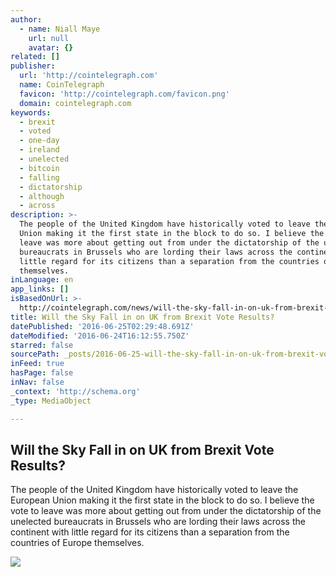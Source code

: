 ```yaml
---
author:
  - name: Niall Maye
    url: null
    avatar: {}
related: []
publisher:
  url: 'http://cointelegraph.com'
  name: CoinTelegraph
  favicon: 'http://cointelegraph.com/favicon.png'
  domain: cointelegraph.com
keywords:
  - brexit
  - voted
  - one-day
  - ireland
  - unelected
  - bitcoin
  - falling
  - dictatorship
  - although
  - across
description: >-
  The people of the United Kingdom have historically voted to leave the European
  Union making it the first state in the block to do so. I believe the vote to
  leave was more about getting out from under the dictatorship of the unelected
  bureaucrats in Brussels who are lording their laws across the continent with
  little regard for its citizens than a separation from the countries of Europe
  themselves.
inLanguage: en
app_links: []
isBasedOnUrl: >-
  http://cointelegraph.com/news/will-the-sky-fall-in-on-uk-from-brexit-vote-results
title: Will the Sky Fall in on UK from Brexit Vote Results?
datePublished: '2016-06-25T02:29:48.691Z'
dateModified: '2016-06-24T16:12:55.750Z'
starred: false
sourcePath: _posts/2016-06-25-will-the-sky-fall-in-on-uk-from-brexit-vote-results.md
inFeed: true
hasPage: false
inNav: false
_context: 'http://schema.org'
_type: MediaObject

---
```

<article style=""><h1>Will the Sky Fall in on UK from Brexit Vote Results?</h1><p>The people of the United Kingdom have historically voted to leave the European Union making it the first state in the block to do so. I believe the vote to leave was more about getting out from under the dictatorship of the unelected bureaucrats in Brussels who are lording their laws across the continent with little regard for its citizens than a separation from the countries of Europe themselves.</p><img src="http://cointelegraph.com/images/725_aHR0cDovL2NvaW50ZWxlZ3JhcGguY29tL3N0b3JhZ2UvdXBsb2Fkcy92aWV3LzE3NTVlMWVhMTZkNWRiYzk2MmVkMTBlYmMyOWI3ZDNhLmpwZw==.jpg" /></article>